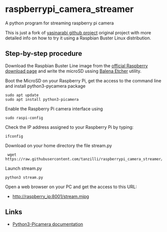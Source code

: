 # raspberrypi_camera_streamer

A python program for streaming raspberry pi camera

This is just a fork of [yasinarabi github project](https://github.com/yasinarabi/raspberrypi_camera_streamer) 
original project with more detailed info on how to try it using a Raspbian Buster Linux distribution.

## Step-by-step procedure

Download the Raspbian Buster Line image from the [official Raspberry download page](https://www.raspberrypi.org/downloads/raspbian/) and write the microSD ussing [Balena Etcher](https://www.balena.io/etcher/) utility.

Boot the MicroSD on your Raspberry Pi, get the access to the command line and install python3-pycamera package

    sudo apt update
    sudo apt install python3-picamera

Enable the Raspberry Pi camera interface using

    sudo raspi-config

Check the IP address assigned to your Raspberry Pi by typing:

    ifconfig

Download on your home directory the file stream.py  

     wget https://raw.githubusercontent.com/tanzilli/raspberrypi_camera_streamer/master/stream.py
  
Launch stream.py

    python3 stream.py
  
Open a web browser on your PC and get the access to this URL:

* [http://raspberry_ip:8001/stream.mjpg]([http://raspberry_ip:8001/stream.mjpg)

## Links

* [Python3-Picamera documentation](https://picamera.readthedocs.io/en/release-1.13/index.html)
 
  
